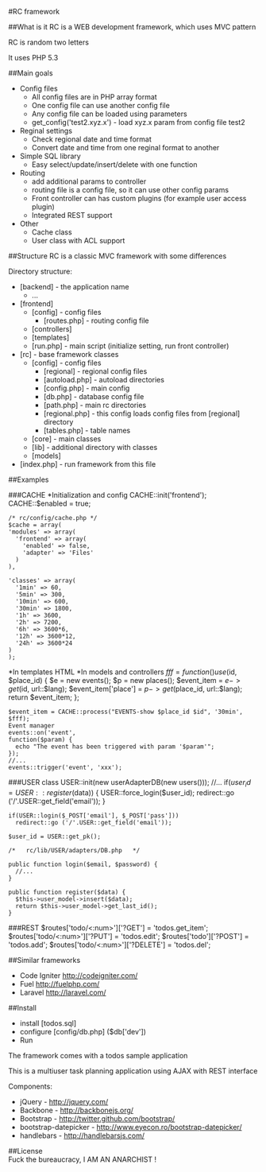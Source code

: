 #RC framework

##What is it
RC is a WEB development framework, which uses MVC pattern

RC is random two letters

It uses PHP 5.3

##Main goals
  * Config files
    - All config files are in PHP array format
    - One config file can use another config file
    - Any config file can be loaded using parameters
    - get_config('test2.xyz.x') - load xyz.x param from config file test2
  * Reginal settings
    - Check regional date and time format
    - Convert date and time from one reginal format to another
  * Simple SQL library
    - Easy select/update/insert/delete with one function
  * Routing
    - add additional params to controller
    - routing file is a config file, so it can use other config params
    - Front controller can has custom plugins (for example user access plugin)
    - Integrated REST support
  * Other
    - Cache class
    - User class with ACL support

##Structure
RC is a classic MVC framework with some differences

Directory structure:

* [backend] - the application name
  - ...
* [frontend]
  - [config] - config files
      + [routes.php] - routing config file
  - [controllers]
  - [templates]
  - [run.php] - main script (initialize setting, run front controller)
* [rc] - base framework classes
  - [config] - config files
      + [regional] - regional config files
      + [autoload.php] - autoload directories
      + [config.php] - main config
      + [db.php] - database config file
      + [path.php] - main rc directories
      + [regional.php] - this config loads config files from [regional] directory
      + [tables.php] - table names
  - [core] - main classes
  - [lib] - additional directory with classes
  - [models]
* [index.php] - run framework from this file

##Examples

###CACHE
*Initialization and config
    CACHE::init('frontend');
    CACHE::$enabled = true;

    /* rc/config/cache.php */
    $cache = array(
	'modules' => array(
	  'frontend' => array(
	    'enabled' => false,
	    'adapter' => 'Files'
	  )
	),

    'classes' => array(
	  '1min' => 60,
	  '5min' => 300,
	  '10min' => 600,
	  '30min' => 1800,
	  '1h' => 3600,
	  '2h' => 7200,
	  '6h' => 3600*6,
	  '12h' => 3600*12,
	  '24h' => 3600*24
	)
    );
*In templates
    <? if(CACHE::start('cache for 24 hours, '24h')): ?>
	  HTML <?php  echo 'php';  ?>
    <? endif; CACHE::end(); ?>
*In models and controllers
    $fff = function () use ($id, $place_id) {
	$e = new events();
	$p = new places();
	$event_item = $e->get($id, url::$lang);
	$event_item['place'] = $p->get($place_id, url::$lang);
	return $event_item;
    };

    $event_item = CACHE::process("EVENTS-show $place_id $id", '30min', $fff);
    Event manager
    events::on('event', 
	function($param) {
	  echo "The event has been triggered with param '$param'";
	});
    //...
    events::trigger('event', 'xxx');
###USER class
    USER::init(new userAdapterDB(new users()));
    //...
    if($user_id = USER::register($data)) {
      USER::force_login($user_id);
      redirect::go ('/'.USER::get_field('email'));
    }

    if(USER::login($_POST['email'], $_POST['pass']))
      redirect::go ('/'.USER::get_field('email'));

    $user_id = USER::get_pk();

    /*   rc/lib/USER/adapters/DB.php   */

    public function login($email, $password) {
      //...
    }

    public function register($data) {
      $this->user_model->insert($data);
      return $this->user_model->get_last_id();
    } 
###REST
    $routes['todo/<:num>']['?GET'] = 'todos.get_item';
    $routes['todo/<:num>']['?PUT'] = 'todos.edit';
    $routes['todo']['?POST'] = 'todos.add';
    $routes['todo/<:num>']['?DELETE'] = 'todos.del';


##Similar frameworks
 - Code Igniter http://codeigniter.com/
 - Fuel http://fuelphp.com/
 - Laravel http://laravel.com/

##Install
  - install [todos.sql]
  - configure [config/db.php] ($db['dev'])
  - Run

The framework comes with a todos sample application

This is a multiuser task planning application using AJAX with REST interface

Components:
  * jQuery - http://jquery.com/
  * Backbone - http://backbonejs.org/
  * Bootstrap - http://twitter.github.com/bootstrap/
  * bootstrap-datepicker - http://www.eyecon.ro/bootstrap-datepicker/
  * handlebars - http://handlebarsjs.com/

##License  
Fuck the bureaucracy, I AM AN ANARCHIST !
